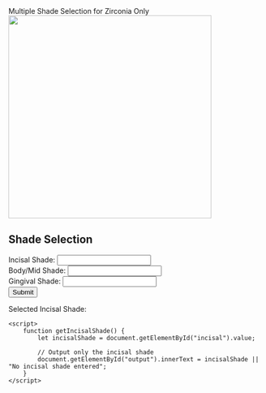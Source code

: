 </html
<title> Multiple Shade Selection for Zirconia Only</title>
<html>
<head>
    <title> Input all shades provided on Rx</title>
</head>
</head>
<body>
       <!-- Company Logo -->
    <img src="OIP.jpeg alt="Company Logo" width="400">
    <h2>Shade Selection</h2>
    <label>Incisal Shade: <input type="text" id="incisal"></label><br>
    <label>Body/Mid Shade: <input type="text" id="body"></label><br>
    <label>Gingival Shade: <input type="text" id="gingival"></label><br>
    <button onclick="getIncisalShade()">Submit</button>
    <p>Selected Incisal Shade: <span id="output"></span></p>

    <script>
        function getIncisalShade() {
            let incisalShade = document.getElementById("incisal").value;
            
            // Output only the incisal shade
            document.getElementById("output").innerText = incisalShade || "No incisal shade entered";
        }
    </script>
</body>
</html>
